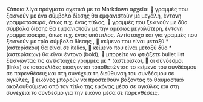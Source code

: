 Κάποια λίγα πράγματα σχετικά με τα Markdown αρχεία:
 γραμμές που ξεκινούν με ένα σύμβολο δίεσης θα εμφανιστούν με μεγάλη,
έντονη γραμματοσειρά, όπως π.χ. ένας τίτλος,
 γραμμές που ξεκινούν με δύο σύμβολα δίεσης θα εμφανιστούν με την αμέσως
μεγαλύτερη, έντονη γραμματοσειρά, όπως π.χ. ένας υπότιτλος. Αντίστοιχα και για
γραμμές που ξεκινούν με τρία σύμβολα δίεσης ,
 κείμενο που είναι μεταξύ * (αστερίσκου) θα είναι σε italics,
 κείμενο που είναι μεταξύ δύο * (αστερίσκων) θα είναι έντονο (bold),
 μπορείτε να φτιάξετε bullet list ξεκινώντας τις αντίστοιχες γραμμές με *
(αστερίσκο),
 οι σύνδεσμοι (links) σε ιστοσελίδες εισάγονται τοποθετώντας το κείμενο του
συνδέσμου σε παρενθέσεις και στη συνέχεια τη διεύθυνση του συνδέσμου σε
αγκύλες,
 εικόνες μπορούν να προστεθούν βάζοντας το θαυμαστικό ακολουθούμενο από
τον τίτλο της εικόνας μέσα σε αγκύλες και στη συνέχεια το σύνδεσμο για την
εικόνα μέσα σε παρενθέσεις.
